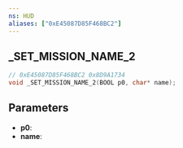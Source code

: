 ```yaml
---
ns: HUD
aliases: ["0xE45087D85F468BC2"]
---
```

## _SET_MISSION_NAME_2

```c
// 0xE45087D85F468BC2 0x8D9A1734
void _SET_MISSION_NAME_2(BOOL p0, char* name);
```

## Parameters
* **p0**: 
* **name**: 

